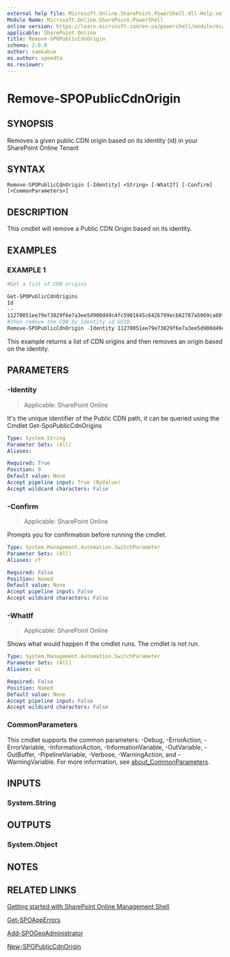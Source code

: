 ```yaml
---
external help file: Microsoft.Online.SharePoint.PowerShell.dll-Help.xml
Module Name: Microsoft.Online.SharePoint.PowerShell
online version: https://learn.microsoft.com/en-us/powershell/module/microsoft.online.sharepoint.powershell/remove-spopubliccdnorigin
applicable: SharePoint Online
title: Remove-SPOPublicCdnOrigin
schema: 2.0.0
author: samkabue
ms.author: speedta
ms.reviewer:
---
```


# Remove-SPOPublicCdnOrigin

## SYNOPSIS

Removes a given public CDN origin based on its identity (id) in your SharePoint Online Tenant

## SYNTAX

```
Remove-SPOPublicCdnOrigin [-Identity] <String> [-WhatIf] [-Confirm] [<CommonParameters>]
```

## DESCRIPTION

This cmdlet will remove a Public CDN Origin based on its identity.

## EXAMPLES

### EXAMPLE 1

```powershell
#Get a list of CDN origins

Get-SPOPublicCdnOrigins
Id                                                                       Url
--                                                                       ---
11270051ee79e73829f6e7a3ee5d900d49c4fc5901645c642b799ecb62787a5069ca80fb HTTPS://CONTOSO.SHAREPOINT.COM/SITES/CDN...
#then remove the CDN by Identity id GUID.
Remove-SPOPublicCdnOrigin -Identity 11270051ee79e73829f6e7a3ee5d900d49c4fc5901645c642b799ecb62787a5069ca80fb
```

This example returns a list of CDN origins and then removes an origin based on the identity.

## PARAMETERS

### -Identity

> Applicable: SharePoint Online

It's the unique identifier of the Public CDN path, it can be queried using the Cmdlet Get-SpoPublicCdnOrigins

```yaml
Type: System.String
Parameter Sets: (All)
Aliases:

Required: True
Position: 0
Default value: None
Accept pipeline input: True (ByValue)
Accept wildcard characters: False
```

### -Confirm

> Applicable: SharePoint Online

Prompts you for confirmation before running the cmdlet.

```yaml
Type: System.Management.Automation.SwitchParameter
Parameter Sets: (All)
Aliases: cf

Required: False
Position: Named
Default value: None
Accept pipeline input: False
Accept wildcard characters: False
```

### -WhatIf

> Applicable: SharePoint Online

Shows what would happen if the cmdlet runs.
The cmdlet is not run.

```yaml
Type: System.Management.Automation.SwitchParameter
Parameter Sets: (All)
Aliases: wi

Required: False
Position: Named
Default value: None
Accept pipeline input: False
Accept wildcard characters: False
```

### CommonParameters

This cmdlet supports the common parameters: -Debug, -ErrorAction, -ErrorVariable, -InformationAction, -InformationVariable, -OutVariable, -OutBuffer, -PipelineVariable, -Verbose, -WarningAction, and -WarningVariable. For more information, see [about_CommonParameters](https://go.microsoft.com/fwlink/?LinkID=113216).

## INPUTS

### System.String

## OUTPUTS

### System.Object

## NOTES

## RELATED LINKS

[Getting started with SharePoint Online Management Shell](/powershell/sharepoint/sharepoint-online/connect-sharepoint-online)

[Get-SPOAppErrors](Get-SPOAppErrors.md)

[Add-SPOGeoAdministrator](Add-SPOGeoAdministrator.md)

[New-SPOPublicCdnOrigin](New-SPOPublicCdnOrigin.md)
